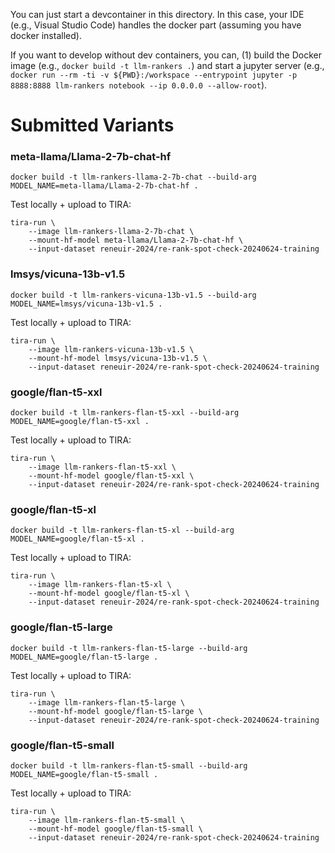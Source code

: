 You can just start a devcontainer in this directory. In this case, your IDE (e.g., Visual Studio Code) handles the docker part (assuming you have docker installed).

If you want to develop without dev containers, you can, (1) build the Docker image (e.g., `docker build -t llm-rankers .`) and start a jupyter server (e.g., `docker run --rm -ti -v ${PWD}:/workspace --entrypoint jupyter -p 8888:8888 llm-rankers notebook --ip 0.0.0.0 --allow-root`).


# Submitted Variants

### meta-llama/Llama-2-7b-chat-hf

```
docker build -t llm-rankers-llama-2-7b-chat --build-arg MODEL_NAME=meta-llama/Llama-2-7b-chat-hf .
```

Test locally + upload to TIRA:
```
tira-run \
	--image llm-rankers-llama-2-7b-chat \
	--mount-hf-model meta-llama/Llama-2-7b-chat-hf \
	--input-dataset reneuir-2024/re-rank-spot-check-20240624-training
```

### lmsys/vicuna-13b-v1.5

```
docker build -t llm-rankers-vicuna-13b-v1.5 --build-arg MODEL_NAME=lmsys/vicuna-13b-v1.5 .
```

Test locally + upload to TIRA:
```
tira-run \
	--image llm-rankers-vicuna-13b-v1.5 \
	--mount-hf-model lmsys/vicuna-13b-v1.5 \
	--input-dataset reneuir-2024/re-rank-spot-check-20240624-training
```

### google/flan-t5-xxl

```
docker build -t llm-rankers-flan-t5-xxl --build-arg MODEL_NAME=google/flan-t5-xxl .
```

Test locally + upload to TIRA:
```
tira-run \
	--image llm-rankers-flan-t5-xxl \
	--mount-hf-model google/flan-t5-xxl \
	--input-dataset reneuir-2024/re-rank-spot-check-20240624-training
```

### google/flan-t5-xl

```
docker build -t llm-rankers-flan-t5-xl --build-arg MODEL_NAME=google/flan-t5-xl .
```

Test locally + upload to TIRA:
```
tira-run \
	--image llm-rankers-flan-t5-xl \
	--mount-hf-model google/flan-t5-xl \
	--input-dataset reneuir-2024/re-rank-spot-check-20240624-training
```

### google/flan-t5-large

```
docker build -t llm-rankers-flan-t5-large --build-arg MODEL_NAME=google/flan-t5-large .
```

Test locally + upload to TIRA:
```
tira-run \
	--image llm-rankers-flan-t5-large \
	--mount-hf-model google/flan-t5-large \
	--input-dataset reneuir-2024/re-rank-spot-check-20240624-training
```

### google/flan-t5-small

```
docker build -t llm-rankers-flan-t5-small --build-arg MODEL_NAME=google/flan-t5-small .
```

Test locally + upload to TIRA:
```
tira-run \
	--image llm-rankers-flan-t5-small \
	--mount-hf-model google/flan-t5-small \
	--input-dataset reneuir-2024/re-rank-spot-check-20240624-training
```

